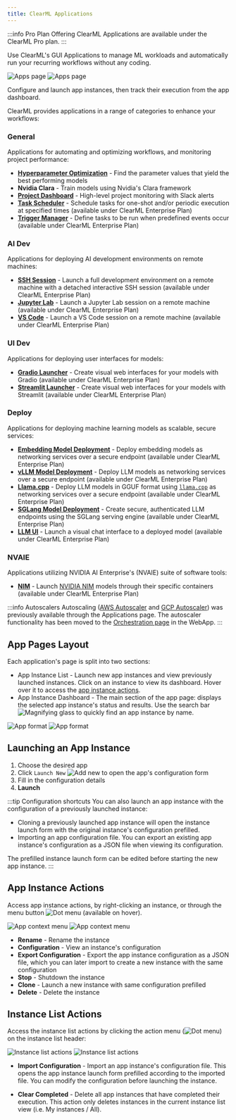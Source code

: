 ```yaml
---
title: ClearML Applications
---
```


:::info Pro Plan Offering
ClearML Applications are available under the ClearML Pro plan.
:::

Use ClearML's GUI Applications to manage ML workloads and automatically run your recurring workflows without any coding. 

![Apps page](../../img/apps_overview_page.png#light-mode-only)
![Apps page](../../img/apps_overview_page_dark.png#dark-mode-only)

Configure and launch app instances, then track their execution from the app dashboard.

ClearML provides applications in a range of categories to enhance your workflows: 

### General
Applications for automating and optimizing workflows, and monitoring project performance:
* [**Hyperparameter Optimization**](apps_hpo.md) - Find the parameter values that yield the best performing models
* **Nvidia Clara** - Train models using Nvidia's Clara framework
* [**Project Dashboard**](apps_dashboard.md) - High-level project monitoring with Slack alerts
* [**Task Scheduler**](apps_task_scheduler.md) - Schedule tasks for one-shot and/or periodic execution at specified times (available under ClearML Enterprise Plan)
* [**Trigger Manager**](apps_trigger_manager.md) - Define tasks to be run when predefined events occur (available under ClearML Enterprise Plan)
 
### AI Dev
Applications for deploying AI development environments on remote machines:
* [**SSH Session**](apps_ssh_session.md) - Launch a full development environment on a remote machine with a 
detached interactive SSH session (available under ClearML Enterprise Plan)
* [**Jupyter Lab**](apps_jupyter_lab.md) - Launch a Jupyter Lab session on a remote machine (available under ClearML Enterprise Plan)
* [**VS Code**](apps_vscode.md) - Launch a VS Code session on a remote machine (available under ClearML Enterprise Plan)

### UI Dev
Applications for deploying user interfaces for models:
* [**Gradio Launcher**](apps_gradio.md) - Create visual web interfaces for your models with Gradio (available under ClearML Enterprise Plan)
* [**Streamlit Launcher**](apps_streamlit.md) - Create visual web interfaces for your models with Streamlit (available under ClearML Enterprise Plan)

### Deploy
Applications for deploying machine learning models as scalable, secure services:
* [**Embedding Model Deployment**](apps_embed_model_deployment.md) - Deploy embedding models as networking services over a secure endpoint (available under ClearML Enterprise Plan)
* [**vLLM Model Deployment**](apps_model_deployment.md) - Deploy LLM models as networking services over a secure endpoint (available under ClearML Enterprise Plan)
* [**Llama.cpp**](apps_llama_deployment.md) - Deploy LLM models in GGUF format using [`llama.cpp`](https://github.com/ggerganov/llama.cpp) as networking services over a secure endpoint (available under ClearML Enterprise Plan)
* [**SGLang Model Deployment**](apps_sglang.md) - Create secure, authenticated LLM endpoints using the SGLang serving engine (available under ClearML Enterprise Plan)
* [**LLM UI**](apps_llm_ui.md) - Launch a visual chat interface to a deployed model (available under ClearML Enterprise Plan)

### NVAIE

Applications utilizing NVIDIA AI Enterprise's (NVAIE) suite of software tools:
* [**NIM**](apps_nvidia_nim.md) - Launch [NVIDIA NIM](https://developer.nvidia.com/nim) models through their specific containers (available under ClearML Enterprise Plan)


:::info Autoscalers
Autoscaling ([AWS Autoscaler](apps_aws_autoscaler.md) and [GCP Autoscaler](apps_gcp_autoscaler.md))
was previously available through the Applications page. The autoscaler functionality has been moved to the [Orchestration page](https://app.clear.ml/workers-and-queues/autoscalers) 
in the WebApp. 
:::

## App Pages Layout
Each application's page is split into two sections:
* App Instance List - Launch new app instances and view previously launched instances. Click on an instance to view its 
  dashboard. Hover over it to access the [app instance actions](#app-instance-actions).
* App Instance Dashboard - The main section of the app page: displays the selected app instance's status and results.
  Use the search bar <img src="/docs/latest/icons/ico-search.svg" alt="Magnifying glass" className="icon size-md space-sm" /> 
  to quickly find an app instance by name.

![App format](../../img/apps_format_overview.png#light-mode-only)
![App format](../../img/apps_format_overview_dark.png#dark-mode-only)

## Launching an App Instance

1. Choose the desired app
1. Click `Launch New` <img src="/docs/latest/icons/ico-add.svg" alt="Add new" className="icon size-md space-sm" /> to open the app's configuration form
1. Fill in the configuration details
1. **Launch**

:::tip Configuration shortcuts
You can also launch an app instance with the configuration of a previously launched instance:
* Cloning a previously launched app instance will open the instance launch form with the original instance's configuration 
  prefilled.
* Importing an app configuration file. You can export an existing app instance's configuration as a JSON file when 
  viewing its configuration.

The prefilled instance launch form can be edited before starting the new app instance. 
:::
  
## App Instance Actions
Access app instance actions, by right-clicking an instance, or through the menu button <img src="/docs/latest/icons/ico-dots-v-menu.svg" alt="Dot menu" className="icon size-md space-sm" /> (available on hover).

<div class="max-w-75">

![App context menu](../../img/app_context_menu.png#light-mode-only)
![App context menu](../../img/app_context_menu_dark.png#dark-mode-only)

</div>

* **Rename** - Rename the instance 
* **Configuration** - View an instance's configuration 
* **Export Configuration** - Export the app instance configuration as a JSON file, which you can later import to create 
  a new instance with the same configuration   
* **Stop** - Shutdown the instance
* **Clone** - Launch a new instance with same configuration prefilled
* **Delete** - Delete the instance

## Instance List Actions 

Access the instance list actions by clicking the action menu (<img src="/docs/latest/icons/ico-dots-v-menu.svg" alt="Dot menu" className="icon size-md space-sm" />) 
on the instance list header:

<div class="max-w-75">

![Instance list actions](../../img/apps_instance_list_actions.png#light-mode-only)
![Instance list actions](../../img/apps_instance_list_actions_dark.png#dark-mode-only)

</div>

* **Import Configuration** - Import an app instance's configuration file. This opens the app instance launch form
  prefilled according to the imported file. You can modify the configuration before launching the instance.  

* **Clear Completed** - Delete all app instances that have completed their execution. This action only 
deletes instances in the current instance list view (i.e. My instances / All).

